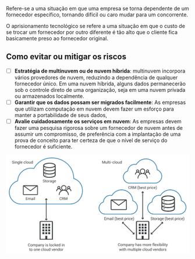 Refere-se a uma situação em que uma empresa se torna dependente de um fornecedor específico, tornando difícil ou caro mudar para um concorrente. 

O aprisionamento tecnológico se refere a uma situação em que o custo de se trocar um fornecedor por outro diferente é tão alto que o cliente fica basicamente preso ao fornecedor original.
## Como evitar ou mitigar os riscos

- [ ] **Estratégia de multinuvem ou de nuvem híbrida**: multinuvem incorpora vários provedores de nuvem, reduzindo a dependência de qualquer fornecedor único. Em uma nuvem híbrida, alguns dados permanecerão sob o controle direto de uma organização, seja em uma nuvem privada ou armazenados localmente.
- [ ] **Garantir que os dados possam ser migrados facilmente**: As empresas que utilizam computação em nuvem devem fazer um esforço para manter a portabilidade de seus dados,
- [ ] **Avalie cuidadosamente os serviços em nuvem**: As empresas devem fazer uma pesquisa rigorosa sobre um fornecedor de nuvem antes de assumir um compromisso, de preferência com a implantação de uma prova de conceito para ter certeza de que o nível de serviço do fornecedor é suficiente.

![](../img/vendor_lock-in-multi-cloud.svg)
